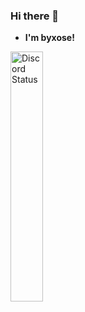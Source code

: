### Hi there 👋

 - **I'm byxose!**

<a href="https://discord.com/users/169711695932030976" target="_blank">
    <img width="32%"  alt="Discord Status" src="https://lanyard.cnrad.dev/api/169711695932030976?bg=1f1f1f&borderRadius=5px">
</a>
